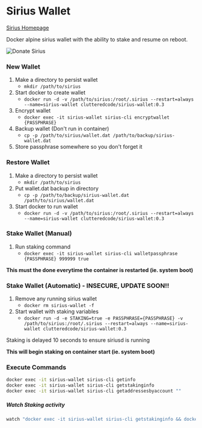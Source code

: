 # Sirius Wallet

[Sirius Homepage](https://getsirius.io)

Docker alpine sirius wallet with the ability to stake and resume on reboot.

![Donate Sirius](https://img.shields.io/badge/Donate_Sirius-SgodXRRCJLRuj1S8RW5wABzjdDRyFGR2W1-667A96.svg)

### New Wallet
1. Make a directory to persist wallet
    * `mkdir /path/to/sirius`
2. Start docker to create wallet
    * `docker run -d -v /path/to/sirius:/root/.sirius --restart=always --name=sirius-wallet clutteredcode/sirius-wallet:0.3`
3. Encrypt wallet
    * `docker exec -it sirius-wallet sirius-cli encryptwallet {PASSPHRASE}`
4. Backup wallet (Don't run in container)
    * `cp -p /path/to/sirius/wallet.dat /path/to/backup/sirius-wallet.dat`
5. Store passphrase somewhere so you don't forget it

### Restore Wallet
1. Make a directory to persist wallet
    * `mkdir /path/to/sirius`
2. Put wallet.dat backup in directory
    * `cp -p /path/to/backup/sirius-wallet.dat /path/to/sirius/wallet.dat`
3. Start docker to run wallet
    * `docker run -d -v /path/to/sirius:/root/.sirius --restart=always --name=sirius-wallet clutteredcode/sirius-wallet:0.3`

### Stake Wallet (Manual)
1. Run staking command
    * `docker exec -it sirius-wallet sirius-cli walletpassphrase {PASSPHRASE} 999999 true`

**This must the done everytime the container is restarted (ie. system boot)**

### Stake Wallet (Automatic) - INSECURE, UPDATE SOON!!
1. Remove any running sirius wallet
    * `docker rm sirius-wallet -f`
2. Start wallet with staking variables
    * `docker run -d -e STAKING=true -e PASSPHRASE={PASSPHRASE} -v /path/to/sirius:/root/.sirius --restart=always --name=sirius-wallet clutteredcode/sirius-wallet:0.3`

Staking is delayed 10 seconds to ensure siriusd is running

**This will begin staking on container start (ie. system boot)**

### Execute Commands
```bash
docker exec -it sirius-wallet sirius-cli getinfo
docker exec -it sirius-wallet sirius-cli getstakinginfo
docker exec -it sirius-wallet sirius-cli getaddressesbyaccount ""
```

 ##### Watch Staking activity
```bash
watch "docker exec -it sirius-wallet sirius-cli getstakinginfo && docker exec -it sirius-wallet sirius-cli getwalletinfo"
```